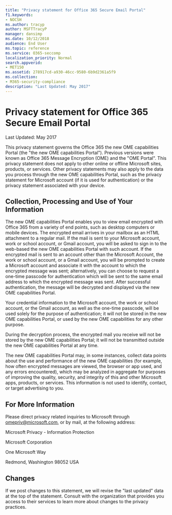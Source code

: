 ```yaml
---
title: "Privacy statement for Office 365 Secure Email Portal"
f1.keywords:
- NOCSH
ms.author: tracyp
author: MSFTTracyP
manager: dansimp
ms.date: 10/12/2018
audience: End User
ms.topic: reference
ms.service: O365-seccomp
localization_priority: Normal
search.appverid: 
- MET150
ms.assetid: 278917cd-a930-46cc-9580-6b9d2361a5f9
ms.collection:
- M365-security-compliance
description: "Last Updated: May 2017"
---
```


# Privacy statement for Office 365 Secure Email Portal

Last Updated: May 2017
  
This privacy statement governs the Office 365 the new OME capabilities Portal (the "the new OME capabilities Portal"). Previous versions were known as Office 365 Message Encryption (OME) and the "OME Portal". This privacy statement does not apply to other online or offline Microsoft sites, products, or services. Other privacy statements may also apply to the data you process through the new OME capabilities Portal, such as the privacy statement for Microsoft account (if it is used for authentication) or the privacy statement associated with your device.
  
## Collection, Processing and Use of Your Information

The new OME capabilities Portal enables you to view email encrypted with Office 365 from a variety of end points, such as desktop computers or mobile devices. The encrypted email arrives in your mailbox as an HTML attachment to a regular mail. If the mail is sent to your Microsoft account, work or school account, or Gmail account, you will be asked to sign in to the web-based the new OME capabilities Portal with such account. If the encrypted mail is sent to an account other than the Microsoft Account, the work or school account, or a Gmail account, you will be prompted to create a Microsoft account and associate it with the account to which the encrypted message was sent; alternatively, you can choose to request a one-time passcode for authentication which will be sent to the same email address to which the encrypted message was sent. After successful authentication, the message will be decrypted and displayed via the new OME capabilities Portal.
  
Your credential information to the Microsoft account, the work or school account, or the Gmail account, as well as the one-time passcode, will be used solely for the purpose of authentication; it will not be stored in the new OME capabilities Portal, or used by the new OME capabilities for any other purpose.
  
During the decryption process, the encrypted mail you receive will not be stored by the new OME capabilities Portal; it will not be transmitted outside the new OME capabilities Portal at any time.
  
The new OME capabilities Portal may, in some instances, collect data points about the use and performance of the new OME capabilities (for example, how often encrypted messages are viewed, the browser or app used, and any errors encountered), which may be analyzed in aggregate for purposes of improving the quality, security, and integrity of this and other Microsoft apps, products, or services. This information is not used to identify, contact, or target advertising to you.
  
## For More Information

Please direct privacy related inquiries to Microsoft through [omepriv@microsoft.com](mailto:omepriv@microsoft.com), or by mail, at the following address:
  
Microsoft Privacy - Information Protection
  
Microsoft Corporation
  
One Microsoft Way
  
Redmond, Washington 98052 USA
  
## Changes

If we post changes to this statement, we will revise the "last updated" data at the top of the statement. Consult with the organization that provides you access to their services to learn more about changes to the privacy practices.
  


